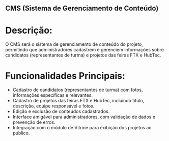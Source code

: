 ## CMS (Sistema de Gerenciamento de Conteúdo) ##
# Descrição: #
O CMS será o sistema de gerenciamento de conteúdo do projeto, permitindo que administradores cadastrem e gerenciem informações sobre candidatos (representantes de turma) e projetos das feiras FTX e HubTec.

# Funcionalidades Principais: #

- Cadastro de candidatos (representantes de turma) com fotos, informações específicas e relevantes.
- Cadastro de projetos das feiras FTX e HubTec, incluindo título, descrição, equipe responsável e fotos.
- Edição e exclusão de conteúdos cadastrados.
- Interface amigável para administradores, com validação de dados e prevenção de erros.
- Integração com o módulo de Vitrine para exibição dos projetos ao público.
